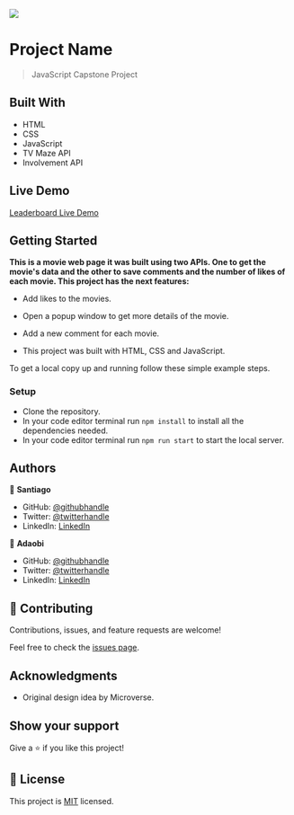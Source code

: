 ![](https://img.shields.io/badge/Microverse-blueviolet)

# Project Name

> JavaScript Capstone Project


## Built With

- HTML
- CSS
- JavaScript
- TV Maze API
- Involvement API

## Live Demo

[Leaderboard Live Demo](https://santiago220991.github.io/JavaScript-Capstone)

## Getting Started

**This is a movie web page it was built using two APIs. One to get the movie's data and the other to save comments and the number of likes of each movie. This project has the next features:**

- Add likes to the movies.

- Open a popup window to get more details of the movie.

- Add a new comment for each movie.

- This project was built with HTML, CSS and JavaScript.


To get a local copy up and running follow these simple example steps.


### Setup

- Clone the repository.
- In your code editor terminal run `npm install` to install all the dependencies needed.
- In your code editor terminal run `npm run start` to start the local server.


## Authors

👤 **Santiago**

- GitHub: [@githubhandle](https://github.com/Santiago220991) 
- Twitter: [@twitterhandle](https://twitter.com/SanCardenas10)
- LinkedIn: [LinkedIn](https://www.linkedin.com/in/santiago-cárdenas-671043160/)

👤 **Adaobi**

- GitHub: [@githubhandle](https://github.com/adanzeakonobi) 
- Twitter: [@twitterhandle](https://twitter.com/Adaebubemmuta)
- LinkedIn: [LinkedIn](https://linkedin.com/in/okoyeaadaobi)


## 🤝 Contributing

Contributions, issues, and feature requests are welcome!

Feel free to check the [issues page](https://github.com/Santiago220991/JavaScript-Capstone/issues).

## Acknowledgments

- Original design idea by Microverse.

## Show your support

Give a ⭐️ if you like this project!

## 📝 License

This project is [MIT](./MIT.md) licensed.

